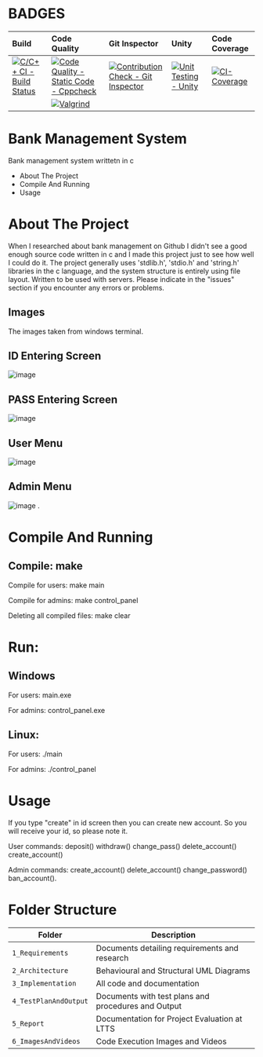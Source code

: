 # BADGES

|Build|Code Quality|Git Inspector|Unity|Code Coverage|
|:----|:-----------|:------------|:----|:------------|
|[![C/C++ CI - Build Status](https://github.com/ajay7997/miniproject_stepin/actions/workflows/c-cpp.yml/badge.svg)](https://github.com/ajay7997/miniproject_stepin/actions/workflows/c-cpp.yml)|[![Code Quality - Static Code - Cppcheck](https://github.com/ajay7997/miniproject_stepin/actions/workflows/cppcheck.yml/badge.svg)](https://github.com/ajay7997/miniproject_stepin/actions/workflows/cppcheck.yml)|[![Contribution Check - Git Inspector](https://github.com/ajay7997/miniproject_stepin/actions/workflows/gitinspector.yml/badge.svg)](https://github.com/ajay7997/miniproject_stepin/actions/workflows/gitinspector.yml)|[![Unit Testing - Unity](https://github.com/ajay7997/miniproject_stepin/actions/workflows/unity.yml/badge.svg)](https://github.com/ajay7997/miniproject_stepin/actions/workflows/unity.yml)|[![CI-Coverage](https://github.com/ajay7997/miniproject_stepin/actions/workflows/gcov.yml/badge.svg)](https://github.com/ajay7997/miniproject_stepin/actions/workflows/gcov.yml)|
||[![Valgrind](https://github.com/ajay7997/miniproject_stepin/actions/workflows/Valgrind.yml/badge.svg)](https://github.com/ajay7997/miniproject_stepin/actions/workflows/Valgrind.yml)||||

# Bank Management System

Bank management system writtetn in c

* About The Project
* Compile And Running
* Usage

# About The Project

When I researched about bank management on Github I didn't see a good enough source code written in c and I made this project just to see how well I could do it. The project generally uses 'stdlib.h', 'stdio.h' and 'string.h' libraries in the c language, and the system structure is entirely using file layout. Written to be used with servers. Please indicate in the "issues" section if you encounter any errors or problems.

## Images

The images taken from windows terminal.

## ID Entering Screen

![image](https://user-images.githubusercontent.com/79791451/125198253-bc6dc800-e27e-11eb-80f4-283cca56fbce.png)

## PASS Entering Screen

![image](https://user-images.githubusercontent.com/79791451/125198269-d8716980-e27e-11eb-9a16-04954a25c8ba.png)

## User Menu

![image](https://user-images.githubusercontent.com/79791451/125198279-e921df80-e27e-11eb-812c-56f1ab83cd7d.png)

## Admin Menu

![image](https://user-images.githubusercontent.com/79791451/125198291-f8a12880-e27e-11eb-9351-afc35e9db889.png)
.

# Compile And Running

## Compile: make

Compile for users: make main

Compile for admins: make control_panel

Deleting all compiled files: make clear

# Run:

## Windows
For users: main.exe

For admins: control_panel.exe

## Linux:
For users: ./main

For admins: ./control_panel

# Usage

If you type "create" in id screen then you can create new account. So you will receive your id, so please note it.

User commands: deposit() withdraw() change_pass() delete_account() create_account()

Admin commands: create_account() delete_account() change_password() ban_account().

# Folder Structure

|Folder|Description|
|---|---|
|`1_Requirements`| Documents detailing requirements and research |
|`2_Architecture`|Behavioural and Structural UML Diagrams|
|`3_Implementation`|All code and documentation|
|`4_TestPlanAndOutput`|Documents with test plans and procedures and Output|
|`5_Report`|Documentation for Project Evaluation at LTTS|
|`6_ImagesAndVideos`|Code Execution Images and Videos|






